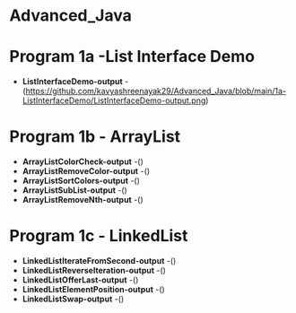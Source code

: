 # Advanced_Java
# Program 1a -List Interface Demo
- **ListInterfaceDemo-output** -(https://github.com/kavyashreenayak29/Advanced_Java/blob/main/1a-ListInterfaceDemo/ListInterfaceDemo-output.png)
# Program 1b - ArrayList
- **ArrayListColorCheck-output** -()
- **ArrayListRemoveColor-output** -()
- **ArrayListSortColors-output** -()
- **ArrayListSubList-output** -()
- **ArrayListRemoveNth-output** -()
# Program 1c - LinkedList
- **LinkedListIterateFromSecond-output** -()
- **LinkedListReverseIteration-output** -()
- **LinkedListOfferLast-output** -()
- **LinkedListElementPosition-output** -()
- **LinkedListSwap-output** -()
